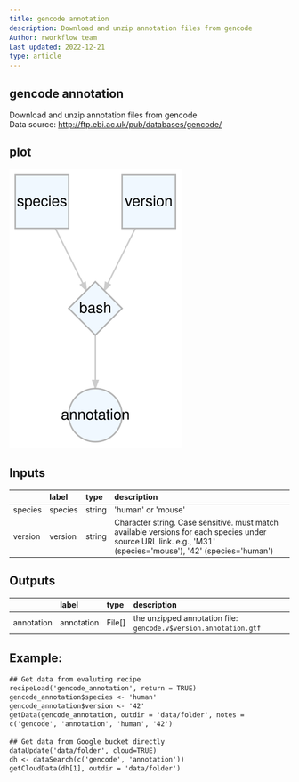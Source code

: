 ```yaml
---
title: gencode annotation
description: Download and unzip annotation files from gencode
Author: rworkflow team
Last updated: 2022-12-21
type: article
---
```

## gencode annotation
Download and unzip annotation files from gencode<br>Data source: <http://ftp.ebi.ac.uk/pub/databases/gencode/>
## plot
![## gencode annotation](/plots/gencode_annotation.svg)
## Inputs
|        |label   |type   |description                                                                                                                                                   |
|:-------|:-------|:------|:-------------------------------------------------------------------------------------------------------------------------------------------------------------|
|species |species |string |'human' or 'mouse'                                                                                                                                            |
|version |version |string |Character string. Case sensitive. must match available versions for each species under source URL link. e.g., 'M31' (species='mouse'), '42' (species='human') |
## Outputs
|           |label      |type   |description                                                      |
|:----------|:----------|:------|:----------------------------------------------------------------|
|annotation |annotation |File[] |the unzipped annotation file: `gencode.v$version.annotation.gtf` |
## Example:
```
## Get data from evaluting recipe
recipeLoad('gencode_annotation', return = TRUE)
gencode_annotation$species <- 'human'
gencode_annotation$version <- '42'
getData(gencode_annotation, outdir = 'data/folder', notes = c('gencode', 'annotation', 'human', '42')

## Get data from Google bucket directly
dataUpdate('data/folder', cloud=TRUE)
dh <- dataSearch(c('gencode', 'annotation'))
getCloudData(dh[1], outdir = 'data/folder')
```

